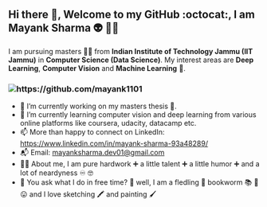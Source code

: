 ## Hi there 👋, Welcome to my GitHub :octocat:, I am Mayank Sharma :alien: :mage_man:

I am pursuing masters :man_student: from **Indian Institute of Technology Jammu (IIT Jammu)** in **Computer Science (Data Science)**. My interest areas are __Deep Learning__, **Computer Vision** and __Machine Learning__ :robot:. 

### <p align="left"> <img src="https://komarev.com/ghpvc/?username=mayank1101" alt="https://github.com/mayank1101" /> </p>

- 🔭 I’m currently working on my masters thesis :book:.
- 🌱 I’m currently learning computer vision and deep learning  from various online platforms like coursera, udacity, datacamp etc.
- 📫 More than happy to connect on LinkedIn: https://www.linkedin.com/in/mayank-sharma-93a48289/
- :mailbox_with_mail: Email: mayanksharma.dev01@gmail.com
- :man_student: About me,  I am pure hardwork :heavy_plus_sign: a little talent :heavy_plus_sign: a little humor :heavy_plus_sign: and a lot of neardyness :infinity: :nerd_face:
- :ear_with_hearing_aid: You ask what I do in free time? :thinking: well, I am a fledling :hatched_chick: bookworm :books:	:bug: :stuck_out_tongue:  and I love sketching :crayon: and painting :paintbrush:

<!--
- :ear_with_hearing_aid: I heard you ask, what qualities do I have? Sorry to upset you :thinking: Multitasking :octopus: avid learner :frog:
- 👯 I’m looking to collaborate on ...
- 🤔 I’m looking for help with ...
- 💬 Ask me about ...
- 😄 Pronouns: ...
- ⚡ Fun fact: ...
-->

<!--
<h1 align="center">Hi there 👋, Welcome to my GitHub :octocat:, I am Mayank Sharma :alien: :mage_man:</h1>
<h3 align="center">I am pursuing masters :man_student: from **Indian Institute of Technology Jammu (IIT Jammu)** in **Computer Science (Data Science)**. My interest areas are __Deep Learning__, **Computer Vision** and __Machine Learning__ :robot:. </h3>
<p align="left"> <img src="https://komarev.com/ghpvc/?username=mayank1101" alt="https://github.com/mayank1101" /> </p>

- 🔭 I’m currently working on ** my masters thesis :book:.**

- 👨‍💻 All of my projects are available at [https://github.com/mayank1101](https://github.com/mayank1101)

- 📝 I regulary write articles on [Deep Learning, Computer Vision and Machine Learning](Deep Learning, Computer Vision and Machine Learning)

- mailbox_with_mail: Email: **mayanksharma.dev01@gmail.com**

<p align="left"><img src="https://konpa.github.io/devicon/devicon.git/icons/c/c-original.svg" alt="c" width="20" height="20"/> <img src="https://konpa.github.io/devicon/devicon.git/icons/cplusplus/cplusplus-original.svg" alt="cplusplus" width="20" height="20"/> <img src="https://konpa.github.io/devicon/devicon.git/icons/d3js/d3js-original.svg" alt="d3js" width="20" height="20"/> <img src="https://konpa.github.io/devicon/devicon.git/icons/django/django-original.svg" alt="django" width="20" height="20"/> <img src="https://konpa.github.io/devicon/devicon.git/icons/python/python-original-wordmark.svg" alt="python" width="20" height="20"/></p><p align="center"> <img src="https://github-readme-stats.vercel.app/api?username=https://github.com/mayank1101&show_icons=true" alt="https://github.com/mayank1101" /> </p>

<p align="center">
<a href="https://linkedin.com/in/https://www.linkedin.com/in/mayank-sharma-93a48289/" target="blank"><img align="center" src="https://cdn.jsdelivr.net/npm/simple-icons@3.0.1/icons/linkedin.svg" alt="https://www.linkedin.com/in/mayank-sharma-93a48289/" height="20" width="20" /></a>
<a href="https://kaggle.com/https://www.kaggle.com/mayank1101sharma" target="blank"><img align="center" src="https://cdn.jsdelivr.net/npm/simple-icons@3.0.1/icons/kaggle.svg" alt="https://www.kaggle.com/mayank1101sharma" height="20" width="20" /></a>
<a href="https://fb.com/https://www.facebook.com/may1101ank" target="blank"><img align="center" src="https://cdn.jsdelivr.net/npm/simple-icons@3.0.1/icons/facebook.svg" alt="https://www.facebook.com/may1101ank" height="20" width="20" /></a>
<a href="https://instagram.com/https://www.instagram.com/sharma.d.mayank/" target="blank"><img align="center" src="https://cdn.jsdelivr.net/npm/simple-icons@3.0.1/icons/instagram.svg" alt="https://www.instagram.com/sharma.d.mayank/" height="20" width="20" /></a>
</p>
-->
